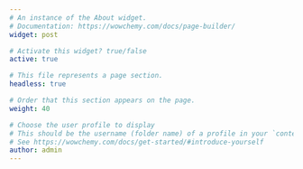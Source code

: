 ```yaml
---
# An instance of the About widget.
# Documentation: https://wowchemy.com/docs/page-builder/
widget: post

# Activate this widget? true/false
active: true

# This file represents a page section.
headless: true

# Order that this section appears on the page.
weight: 40

# Choose the user profile to display
# This should be the username (folder name) of a profile in your `content/authors/` folder.
# See https://wowchemy.com/docs/get-started/#introduce-yourself
author: admin
---
```

